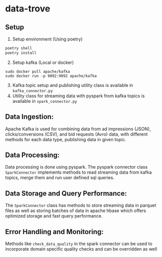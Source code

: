 # data-trove

## Setup
1. Setup environment (Using poetry)
```sh
poetry shell
poetry install
```

2. Setup kafka (Local or docker)
```
sudo docker pull apache/kafka
sudo docker run -p 9092:9092 apache/kafka
```

3. Kafka topic setup and publishing utility class is available in `kafka_connector.py`
4. Utility class for streaming data with pyspark from kafka topics is available in `spark_connector.py`



## Data Ingestion:
Apache Kafka is used for combining data from ad impressions (JSON), clicks/conversions (CSV), and bid requests (Avro) data, with different methods for each data type, publishing data in given topic.

## Data Processing:
Data processing is done using pyspark. The pyspark connector class `SparkConnector` implements methods to read streaming data from kafka topics, merge them and run user defined sql queries.

## Data Storage and Query Performance:
The `SparkConnector` class has methods to store streaming data in parquet files as well as storing batches of data in apache hbase which offers optimized storage and fast query performance.

## Error Handling and Monitoring:
Methods like `check_data_quality` in the spark connector can be used to incorporate domain specific quality checks and can be overridden as well